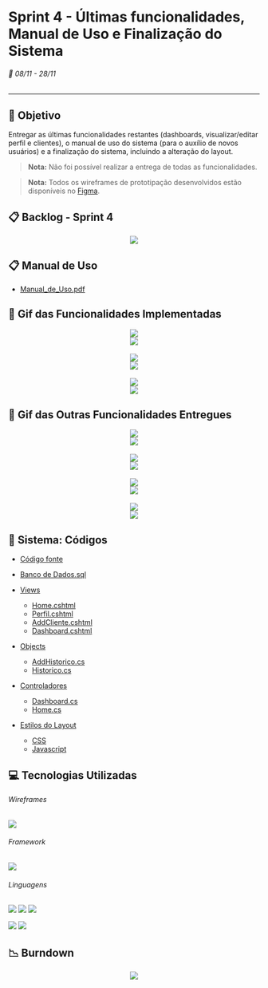 # Sprint 4 - Últimas funcionalidades, Manual de Uso e Finalização do Sistema
###### :calendar: 08/11 - 28/11
---

## :dart: Objetivo
Entregar as últimas funcionalidades restantes (dashboards, visualizar/editar perfil e clientes), o manual de uso do sistema (para o auxílio de novos usuários) e a finalização do sistema, incluindo a alteração do layout.

> **Nota:** Não foi possível realizar a entrega de todas as funcionalidades.


> **Nota:** Todos os wireframes de prototipação desenvolvidos estão disponíveis no [Figma](https://www.figma.com/file/6BJJym43ssfnVHOuOOVHJf/IoniCRM?node-id=0%3A1).

## :clipboard: Backlog - Sprint 4
<p align="center">
  <img src="https://github.com/Leo0256/API-IoniCRM_IonicHealth/blob/Sprint_4/Card%20Sprint%204.png">
</p>

## :clipboard: Manual de Uso
- [Manual_de_Uso.pdf](https://fatecspgov-my.sharepoint.com/:b:/g/personal/leonardo_ribeiro11_fatec_sp_gov_br/ET63Jg6PN0JLr54cyKB0NC8BU-M6LJsb-H1-_MrcPlaBzA?e=Vh5zOu)


## :movie_camera: Gif das Funcionalidades Implementadas
<p align="center">
    <img src="https://github.com/Leo0256/API-IoniCRM_IonicHealth/blob/Sprint_4/Gifs/Desktop/Historico-Dashboard.gif">
    <br>
    <img src="https://github.com/Leo0256/API-IoniCRM_IonicHealth/blob/Sprint_4/Gifs/Mobile/Historico-Dashboard.gif">
    <br><br>
    <img src="https://github.com/Leo0256/API-IoniCRM_IonicHealth/blob/Sprint_4/Gifs/Desktop/Perfil.gif">
    <br>
    <img src="https://github.com/Leo0256/API-IoniCRM_IonicHealth/blob/Sprint_4/Gifs/Mobile/Perfil.gif">
    <br><br>
    <img src="https://github.com/Leo0256/API-IoniCRM_IonicHealth/blob/Sprint_4/Gifs/Desktop/Add-Del%20Clientes.gif">
    <br>
    <img src="https://github.com/Leo0256/API-IoniCRM_IonicHealth/blob/Sprint_4/Gifs/Mobile/Add-Del%20Clientes.gif">
</p>


## :movie_camera: Gif das Outras Funcionalidades Entregues
<p align="center">
    <img src="https://github.com/Leo0256/API-IoniCRM_IonicHealth/blob/Sprint_4/Gifs/Desktop/Login.gif">
    <br>
    <img src="https://github.com/Leo0256/API-IoniCRM_IonicHealth/blob/Sprint_4/Gifs/Mobile/Login.gif">
    <br><br>
    <img src="https://github.com/Leo0256/API-IoniCRM_IonicHealth/blob/Sprint_4/Gifs/Desktop/Clientes.gif">
    <br>
    <img src="https://github.com/Leo0256/API-IoniCRM_IonicHealth/blob/Sprint_4/Gifs/Mobile/Clientes.gif">
    <br><br>
    <img src="https://github.com/Leo0256/API-IoniCRM_IonicHealth/blob/Sprint_4/Gifs/Desktop/Pipeline.gif">
    <br>
    <img src="https://github.com/Leo0256/API-IoniCRM_IonicHealth/blob/Sprint_4/Gifs/Mobile/Pipeline.gif">
    <br><br>
    <img src="https://github.com/Leo0256/API-IoniCRM_IonicHealth/blob/Sprint_4/Gifs/Desktop/Deal.gif">
    <br>
    <img src="https://github.com/Leo0256/API-IoniCRM_IonicHealth/blob/Sprint_4/Gifs/Mobile/Deal.gif">
</p>


## :scroll: Sistema: Códigos
- [Código fonte](https://github.com/Leo0256/API-IoniCRM_IonicHealth/tree/sistema)
- [Banco de Dados.sql](https://github.com/Leo0256/API-IoniCRM_IonicHealth/blob/Sprint_4/C%C3%B3digos/Banco%20de%20Dados.sql)

- [Views](https://github.com/Leo0256/API-IoniCRM_IonicHealth/tree/Sprint_4/C%C3%B3digos/Views)
  - [Home.cshtml](https://github.com/Leo0256/API-IoniCRM_IonicHealth/blob/Sprint_4/C%C3%B3digos/Views/Home/Home.cshtml)
  - [Perfil.cshtml](https://github.com/Leo0256/API-IoniCRM_IonicHealth/blob/Sprint_4/C%C3%B3digos/Views/Home/Perfil.cshtml)
  - [AddCliente.cshtml](https://github.com/Leo0256/API-IoniCRM_IonicHealth/blob/Sprint_4/C%C3%B3digos/Views/Listagem/AddCliente.cshtml)
  - [Dashboard.cshtml](https://github.com/Leo0256/API-IoniCRM_IonicHealth/blob/Sprint_4/C%C3%B3digos/Views/Dashboard/Dashboard.cshtml)

- [Objects](https://github.com/Leo0256/API-IoniCRM_IonicHealth/tree/Sprint_4/C%C3%B3digos/Controllers/Objects)
  - [AddHistorico.cs](https://github.com/Leo0256/API-IoniCRM_IonicHealth/blob/Sprint_4/C%C3%B3digos/Controllers/Objects/AddHistorico.cs)
  - [Historico.cs](https://github.com/Leo0256/API-IoniCRM_IonicHealth/blob/Sprint_4/C%C3%B3digos/Controllers/Objects/Historico.cs)

- [Controladores](https://github.com/Leo0256/API-IoniCRM_IonicHealth/tree/Sprint_4/C%C3%B3digos/Controllers)
  - [Dashboard.cs](https://github.com/Leo0256/API-IoniCRM_IonicHealth/blob/Sprint_4/C%C3%B3digos/Controllers/DashboardController.cs)
  - [Home.cs](https://github.com/Leo0256/API-IoniCRM_IonicHealth/blob/Sprint_4/C%C3%B3digos/Controllers/HomeController.cs)

- [Estilos do Layout](https://github.com/Leo0256/API-IoniCRM_IonicHealth/tree/Sprint_4/C%C3%B3digos/wwwroot)
  - [CSS](https://github.com/Leo0256/API-IoniCRM_IonicHealth/blob/Sprint_4/C%C3%B3digos/wwwroot/css/internal.css)
  - [Javascript](https://github.com/Leo0256/API-IoniCRM_IonicHealth/blob/Sprint_4/C%C3%B3digos/wwwroot/js/internal.js)
  

## :computer: Tecnologias Utilizadas
###### Wireframes
[![](https://img.shields.io/badge/-Figma-150485?style=flat&logo=figma&logoColor=white&labelColor=F24E1E)](https://www.figma.com/ "Figma")

###### Framework
[![](https://img.shields.io/badge/-ASP.NET-00a1f1?style=flat&logo=dotnet&logoColor=white&labelColor=783bd2)](https://dotnet.microsoft.com/apps/aspnet "ASP.NET")

###### Linguagens
[![](https://img.shields.io/badge/-HTML-e34f26?style=flat&logo=html5&logoColor=white)](https://www.w3schools.com/html "HTML") [![](https://img.shields.io/badge/-CSS-0099e5?style=flat&logo=css3&logoColor=white)](https://www.w3schools.com/css "CSS") [![](https://img.shields.io/badge/-JavaScript-f7df1e?style=flat&logo=javascript&logoColor=gray)](https://www.w3schools.com/js "JavaScript")

[![](https://img.shields.io/badge/-C%23-783bd2?style=flat&logo=csharp&logoColor=white)](https://docs.microsoft.com/pt-br/dotnet/csharp/ "C#") [![](https://img.shields.io/badge/-PostgreSQL-00758f?style=flat&logo=postgresql&logoColor=white)](https://www.postgresql.org/ "PostgreSQL")


## :chart_with_downwards_trend: Burndown
<p align="center">
  <img src="https://github.com/Leo0256/API-IoniCRM_IonicHealth/blob/Sprint_4/Burndown.png">
</p>

